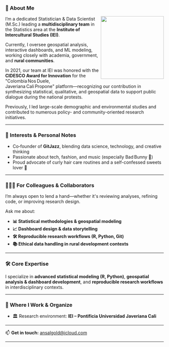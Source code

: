 ### 👋 About Me
<a href="https://spotify-github-profile.kittinanx.com/api/view?uid=andres.salgado.1994&redirect=true" target="_blank">
<img align="right" height="200" src="https://spotify-github-profile.kittinanx.com/api/view?uid=andres.salgado.1994&cover_image=true&theme=default&show_offline=false&background_color=5c3597&interchange=false&bar_color=53b14f&bar_color_cover=true">
</a>

I’m a dedicated Statistician & Data Scientist (M.Sc.) leading a **multidisciplinary team** in the Statistics area at the **Institute of Intercultural Studies (IEI)**.

Currently, I oversee geospatial analysis, interactive dashboards, and ML modeling, working closely with academia, government, and **rural communities**.

In 2021, our team at IEI was honored with the **CIDESCO Award for Innovation** for the "Colombia Nos Duele, Javeriana Cali Propone" platform—recognizing our contribution in synthesizing statistical, qualitative, and geospatial data to support public dialogue during the national protests.

Previously, I led large-scale demographic and environmental studies and contributed to numerous policy- and community-oriented research initiatives.

---
### 🌟 Interests & Personal Notes

- Co‑founder of **GitJazz**, blending data science, technology, and creative thinking  
- Passionate about tech, fashion, and music (especially Bad Bunny 🎵)  
- Proud advocate of curly hair care routines and a self-confessed sweets lover 🍬  

---
### 🧑‍🤝‍🧑 For Colleagues & Collaborators

I’m always open to lend a hand—whether it's reviewing analyses, refining code, or improving research design.

Ask me about:
- **📊 Statistical methodologies & geospatial modeling**  
- **📈 Dashboard design & data storytelling**  
- **🛠️ Reproducible research workflows (R, Python, Git)**  
- **📚 Ethical data handling in rural development contexts**

---
### 🛠 Core Expertise

I specialize in **advanced statistical modeling (R, Python)**, **geospatial analysis & dashboard development**, and **reproducible research workflows** in interdisciplinary contexts.

---
### 📌 Where I Work & Organize

- 🏛️ Research environment: **IEI – Pontificia Universidad Javeriana Cali**

---
📫 **Get in touch:** [ansalgold@icloud.com](mailto:ansalgold@icloud.com)

---
